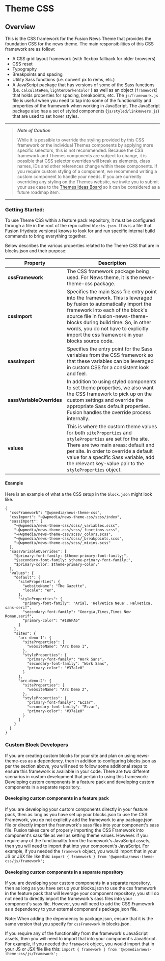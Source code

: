 # Theme CSS
## Overview
This is the CSS framework for the Fusion News Theme that provides the foundation CSS for the news theme. The main responsibilities of this CSS framework are as follow:
- A CSS grid layout framework (with flexbox fallback for older browsers)
- CSS reset
- Typography
- Breakpoints and spacing
- Utility Sass functions (i.e. convert px to rems, etc.)
- A JavaScript package that has versions of some of the Sass functions (i.e. `calculateRem`, `lightenDarkenColor` ) as well as an object
(`framework`) that holds properties for spacing, breakpoints, etc. The `js/framework.js` file is useful when you need to tap
into some of the functionality and properties of the framework when working in JavaScript.
The JavaScript package also has a set of styled components (`js/styled/linkHovers.js`) that are used to set hover styles.

---
> ***Note of Caution***
>
> While it is possible to override the styling provided by this CSS framework or the individual Themes components by applying more specific selectors, this is not recommended. Because the CSS framework and Themes components are subject to change, it is possible that CSS selector overrides will break as elements, class names, IDs and other references change within these components. If you require custom styling of a component, we recommend writing a custom component to handle your needs. If you are currently overriding any styling on the Themes website, we invite you to submit your use case to the [Themes Ideas Board](https://ideas.arcpublishing.com/) so it can be considered as a future roadmap item.
---

### Getting Started:
To use Theme CSS within a feature pack repository, it must be configured through a file in the root of the repo called `blocks.json`. This is a file that Fusion (Hydrate versions) knows to
look for and run specific internal build commands to bring everything
together.

Below describes the various properties related to the Theme CSS that are in blocks.json and their
purpose:

| **Property**   |  **Description** |
|---|---|
| **cssFramework** |  The CSS framework package being used. For News theme, it is the news-theme-css package. |
| **cssImport**   |  Specifies the main Sass file entry point into the framework. This is leveraged by fusion to automatically import the framework into each of the block's source file in fusion-news-theme-blocks during build time. So, in other words, you do not have to explicitly import the css framework in your blocks source code. |
| **sassImport**   |  Specifies the entry point for the Sass variables from the CSS framework so that these variables can be leveraged in custom CSS for a consistent look and feel. |
| **sassVariableOverrides**   | In addition to using styled components to set theme properties, we also want the CSS framework to pick up on the custom settings and override the appropriate Sass default properties. Fusion handles the override process internally.  |
| **values** | This is where the custom theme values for both `siteProperties` and `styleProperties` are set for the site. There are two main areas: default and per site. In order to override a default value for a specific Sass variable, add the relevant key-value pair to the `styleProperties` object.  |

#### Example

Here is an example of what a the CSS setup in the `block.json` might look like.

```
{
  "cssFramework": "@wpmedia/news-theme-css",
  "cssImport": "~@wpmedia/news-theme-css/scss/index",
  "sassImport": [
    "~@wpmedia/news-theme-css/scss/_variables.scss",
    "~@wpmedia/news-theme-css/scss/_functions.scss",
    "~@wpmedia/news-theme-css/scss/_colors.scss",
    "~@wpmedia/news-theme-css/scss/_breakpoints.scss",
    "~@wpmedia/news-theme-css/scss/_mixins.scss"
  ],
  "sassVariableOverrides": [
    "$primary-font-family: $theme-primary-font-family;",
    "$secondary-font-family: $theme-primary-font-family;",
    "$primary-color: $theme-primary-color;"
  ],
  "values": {
    "default": {
      "siteProperties": {
        "websiteName": "The Gazette",
        "locale": "en",
      },
      "styleProperties": {
        "primary-font-family": "Arial, 'Helvetica Neue', Helvetica, sans-serif",
        "secondary-font-family": "Georgia,Times,Times New Roman,serif",
        "primary-color": "#1B6FA6"
      }
    },
    "sites": {
      "arc-demo-1": {
        "siteProperties": {
          "websiteName": "Arc Demo 1",
        },
        "styleProperties": {
          "primary-font-family": "Work Sans",
          "secondary-font-family": "Work Sans",
          "primary-color": "#37a1e0"
        }
      },
      "arc-demo-2": {
        "siteProperties": {
          "websiteName": "Arc Demo 2",
        },
        "styleProperties": {
          "primary-font-family": "Eczar",
          "secondary-font-family": "Eczar",
          "primary-color": "#37a1e0"
        }
      }
    }
  }
}
```

### Custom Block Developers
If you are creating custom blocks for your site and plan on using news-theme-css as a dependency,
then in addition to configuring blocks.json as per the section above, you will need to follow some additional
steps to ensure this framework is available in your code.  There are two different scenarios in custom development
that pertain to using this framework:  Developing custom components in a feature pack and developing custom
components in a separate repository.

#### Developing custom components in a feature pack
If you are developing your custom components directly in your feature pack, then as long as you have set
up your blocks.json to use the CSS Framework, you do not explicitly add the framework to any
package.json file or directly import the framework's sass files into your component's sass file.  Fusion takes
care of properly importing the CSS Framework into component's sass file as well as setting theme values.  However.
if you require any of the functionality from the framework's JavaScript assets, then you will need to
import that into your component's JavaScript.  For example, if you needed the `framework` object, you would
import that in your JS or JSX file like this: `import { framework } from '@wpmedia/news-theme-css/js/framework';`

#### Developing custom components in a separate repository
If you are developing your custom components in a separate repository, then as long as you have set
up your blocks.json to use the css framework in the feature pack that will leverage your component repository,
you still do not need to directly import the framework's sass files
into your component's sass file.  However, you will need to add the CSS Framework as a dependency to your external
component's package.json file.

Note: When adding the dependency to package.json, ensure that it is the same version
that you specify for `cssFramework` in blocks.json.

If you require any of the functionality from the framework's
JavaScript assets, then you will need to import that into your component's JavaScript.
For example, if you needed the `framework` object, you would
import that in your JS or JSX file like this: `import { framework } from '@wpmedia/news-theme-css/js/framework';`
